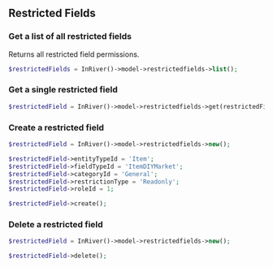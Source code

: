 ## Restricted Fields

### Get a list of all restricted fields
Returns all restricted field permissions.
```php
$restrictedFields = InRiver()->model->restrictedfields->list();
```

### Get a single restricted field
```php
$restrictedField = InRiver()->model->restrictedfields->get(restrictedFieldId);
```

### Create a restricted field
```php
$restrictedField = InRiver()->model->restrictedfields->new();

$restrictedField->entityTypeId = 'Item';
$restrictedField->fieldTypeId = 'ItemDIYMarket';
$restrictedField->categoryId = 'General';
$restrictedField->restrictionType = 'Readonly';
$restrictedField->roleId = 1;

$restrictedField->create();
```

### Delete a restricted field
```php
$restrictedField = InRiver()->model->restrictedfields->new();

$restrictedField->delete();
```
